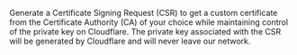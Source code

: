 Generate a Certificate Signing Request (CSR) to get a custom certificate from the Certificate Authority (CA) of your choice while maintaining control of the private key on Cloudflare. The private key associated with the CSR will be generated by Cloudflare and will never leave our network.